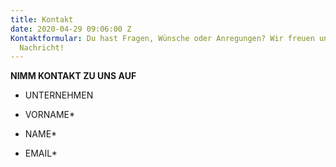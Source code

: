 ```yaml
---
title: Kontakt
date: 2020-04-29 09:06:00 Z
Kontaktformular: Du hast Fragen, Wünsche oder Anregungen? Wir freuen uns über Deine
  Nachricht!
---
```


**NIMM KONTAKT ZU UNS AUF**

* UNTERNEHMEN

* VORNAME\*

* NAME\*

* EMAIL\*
